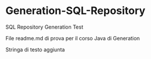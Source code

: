 # Generation-SQL-Repository
SQL Repository Generation Test

File readme.md di prova per il corso Java di Generation

Stringa di testo aggiunta
